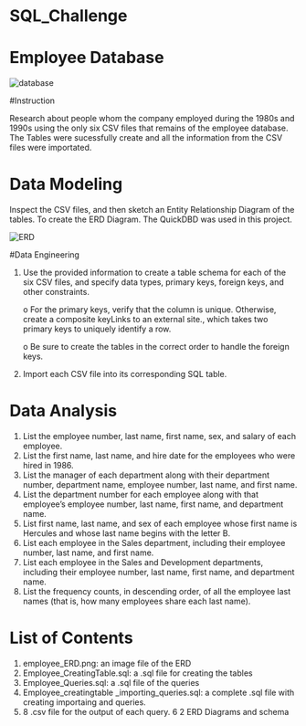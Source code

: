 # SQL_Challenge
# Employee Database

![database](https://github.com/user-attachments/assets/f44047a6-2e17-4486-aff6-f7cec40d1b6b)


#Instruction

Research about people whom the company employed during the 1980s and 
1990s using the only six CSV files that remains of the employee database.
The Tables were sucessfully create and all the information from the
CSV files were importated.

# Data Modeling

Inspect the CSV files, and then sketch an Entity Relationship Diagram 
of the tables. To create the ERD Diagram. The QuickDBD was used in this project.

![ERD](https://github.com/user-attachments/assets/8a9db637-46d0-4745-854e-4dbfcf17e653)


#Data Engineering

1. Use the provided information to create a table schema for each of the six CSV files, and specify data types, primary keys, foreign keys, and other constraints.

   o For the primary keys, verify that the column is unique. Otherwise, create a composite keyLinks to an external site., which takes two primary keys to uniquely identify a row.
   
   o Be sure to create the tables in the correct order to handle the foreign keys.
   
2. Import each CSV file into its corresponding SQL table.

# Data Analysis

1.    List the employee number, last name, first name, sex, and salary of each employee.
2.    List the first name, last name, and hire date for the employees who were hired in 1986.
3.    List the manager of each department along with their department number, department name, employee number, last name, and first name.
4.    List the department number for each employee along with that employee’s employee number, last name, first name, and department name.
5.    List first name, last name, and sex of each employee whose first name is Hercules and whose last name begins with the letter B.
6.    List each employee in the Sales department, including their employee number, last name, and first name.
7.    List each employee in the Sales and Development departments, including their employee number, last name, first name, and department name.
8.    List the frequency counts, in descending order, of all the employee last names (that is, how many employees share each last name).


# List of Contents 

 1. employee_ERD.png: an image file of the ERD
 2. Employee_CreatingTable.sql: a .sql file for creating the tables
 3. Employee_Queries.sql: a .sql file of the queries
 4. Employee_creatingtable _importing_queries.sql: a complete .sql file with creating importaing and queries.
 5. 8 .csv file for the output of each query.
 6 2 ERD Diagrams and schema 
 
